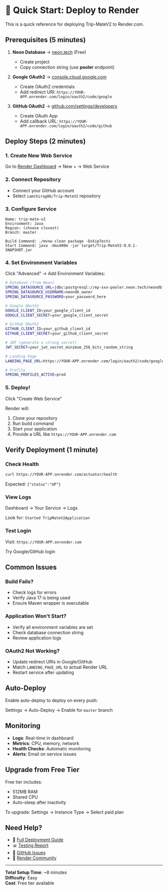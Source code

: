 # 🚀 Quick Start: Deploy to Render

This is a quick reference for deploying Trip-MateV2 to Render.com.

## Prerequisites (5 minutes)

1. **Neon Database** → [neon.tech](https://neon.tech) (Free)
   - Create project
   - Copy connection string (use **pooler** endpoint)

2. **Google OAuth2** → [console.cloud.google.com](https://console.cloud.google.com/)
   - Create OAuth2 credentials
   - Add redirect URI: `https://YOUR-APP.onrender.com/login/oauth2/code/google`

3. **GitHub OAuth2** → [github.com/settings/developers](https://github.com/settings/developers)
   - Create OAuth App
   - Add callback URL: `https://YOUR-APP.onrender.com/login/oauth2/code/github`

## Deploy Steps (2 minutes)

### 1. Create New Web Service

Go to [Render Dashboard](https://dashboard.render.com/) → New + → Web Service

### 2. Connect Repository

- Connect your GitHub account
- Select `iamchirag06/Trip-MateV2` repository

### 3. Configure Service

```
Name: trip-mate-v2
Environment: Java
Region: (choose closest)
Branch: master

Build Command: ./mvnw clean package -DskipTests
Start Command: java -Xmx400m -jar target/Trip-MateV2-0.0.1-SNAPSHOT.jar
```

### 4. Set Environment Variables

Click "Advanced" → Add Environment Variables:

```bash
# Database (from Neon)
SPRING_DATASOURCE_URL=jdbc:postgresql://ep-xxx-pooler.neon.tech/neondb?sslmode=require
SPRING_DATASOURCE_USERNAME=neondb_owner
SPRING_DATASOURCE_PASSWORD=your_password_here

# Google OAuth2
GOOGLE_CLIENT_ID=your_google_client_id
GOOGLE_CLIENT_SECRET=your_google_client_secret

# GitHub OAuth2
GITHUB_CLIENT_ID=your_github_client_id
GITHUB_CLIENT_SECRET=your_github_client_secret

# JWT (generate a strong secret)
JWT_SECRET=your_jwt_secret_minimum_256_bits_random_string

# Landing Page
LANDING_PAGE_URL=https://YOUR-APP.onrender.com/login/oauth2/code/google

# Profile
SPRING_PROFILES_ACTIVE=prod
```

### 5. Deploy!

Click "Create Web Service"

Render will:
1. Clone your repository
2. Run build command
3. Start your application
4. Provide a URL like `https://YOUR-APP.onrender.com`

## Verify Deployment (1 minute)

### Check Health

```bash
curl https://YOUR-APP.onrender.com/actuator/health
```

Expected: `{"status":"UP"}`

### View Logs

Dashboard → Your Service → Logs

Look for: `Started TripMateV2Application`

### Test Login

Visit: `https://YOUR-APP.onrender.com`

Try Google/GitHub login

## Common Issues

### Build Fails?
- Check logs for errors
- Verify Java 17 is being used
- Ensure Maven wrapper is executable

### Application Won't Start?
- Verify all environment variables are set
- Check database connection string
- Review application logs

### OAuth2 Not Working?
- Update redirect URIs in Google/GitHub
- Match `LANDING_PAGE_URL` to actual Render URL
- Restart service after updating

## Auto-Deploy

Enable auto-deploy to deploy on every push:

Settings → Auto-Deploy → Enable for `master` branch

## Monitoring

- **Logs**: Real-time in dashboard
- **Metrics**: CPU, memory, network
- **Health Checks**: Automatic monitoring
- **Alerts**: Email on service issues

## Upgrade from Free Tier

Free tier includes:
- 512MB RAM
- Shared CPU
- Auto-sleep after inactivity

To upgrade:
Settings → Instance Type → Select paid plan

## Need Help?

- 📖 [Full Deployment Guide](./docs/RENDER_DEPLOYMENT.md)
- 📊 [Testing Report](./BACKEND_TESTING_REPORT.md)
- 🐛 [GitHub Issues](https://github.com/iamchirag06/Trip-MateV2/issues)
- 💬 [Render Community](https://community.render.com/)

---

**Total Setup Time**: ~8 minutes  
**Difficulty**: Easy  
**Cost**: Free tier available
